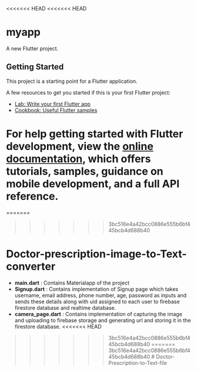 <<<<<<< HEAD
<<<<<<< HEAD
# myapp

A new Flutter project.

## Getting Started

This project is a starting point for a Flutter application.

A few resources to get you started if this is your first Flutter project:

- [Lab: Write your first Flutter app](https://docs.flutter.dev/get-started/codelab)
- [Cookbook: Useful Flutter samples](https://docs.flutter.dev/cookbook)

For help getting started with Flutter development, view the
[online documentation](https://docs.flutter.dev/), which offers tutorials,
samples, guidance on mobile development, and a full API reference.
=======
=======
>>>>>>> 3bc516e4a42bcc0886e555b6bf445bcb4d688b40
# Doctor-prescription-image-to-Text-converter
- **main.dart** :   Contains Materialapp of the project
- **Signup.dart** : Contains implementation of Signup page which takes username, email address, phone number, age, password as inputs and sends these details along with uid assigned to each user to firebase firestore database and realtime database.
- **camera_page.dart** : Contains implementation of capturing the image and uploading to firebase storage and generating url and storing it in the firestore database.
<<<<<<< HEAD
>>>>>>> 3bc516e4a42bcc0886e555b6bf445bcb4d688b40
=======
>>>>>>> 3bc516e4a42bcc0886e555b6bf445bcb4d688b40
#   D o c t o r - P r e s c r i p t i o n - t o - T e x t - f i l e  
 
